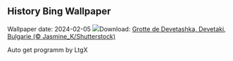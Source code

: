 ## History Bing Wallpaper
Wallpaper date: 2024-02-05
![](https://www.bing.com/th?id=OHR.DevetashkaCave_FR-CA0940185215_UHD.jpg&w=1000)Download: [Grotte de Devetashka, Devetaki, Bulgarie (© Jasmine_K/Shutterstock)](https://www.bing.com/th?id=OHR.DevetashkaCave_FR-CA0940185215_UHD.jpg)

Auto get programm by LtgX
